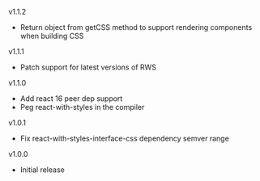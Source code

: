 v1.1.2
- Return object from getCSS method to support rendering components when building CSS

v1.1.1
- Patch support for latest versions of RWS

v1.1.0
- Add react 16 peer dep support
- Peg react-with-styles in the compiler

v1.0.1
- Fix react-with-styles-interface-css dependency semver range

v1.0.0
- Initial release
